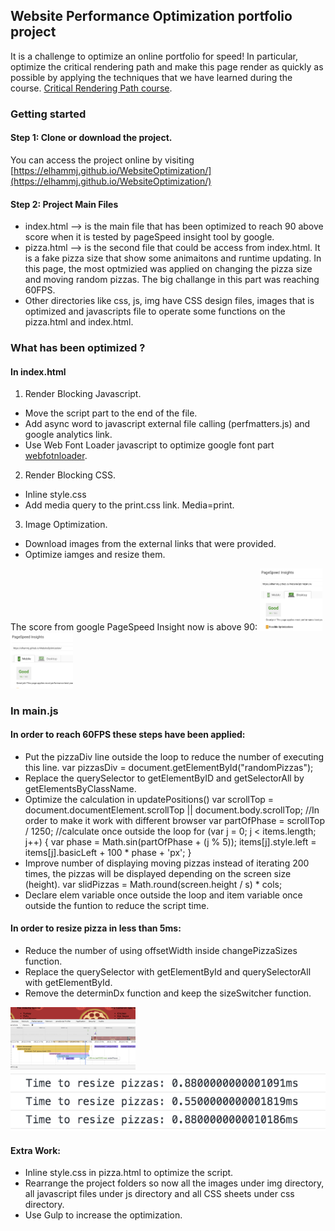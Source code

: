 ## Website Performance Optimization portfolio project

It is a challenge to optimize an online portfolio for speed! In particular, optimize the critical rendering path and make this page render as quickly as possible by applying the techniques that we have learned during the course. [Critical Rendering Path course](https://www.udacity.com/course/ud884).

### Getting started

#### Step 1: Clone or download the project. 

You can access the project online by visiting [https://elhammj.github.io/WebsiteOptimization/](https://elhammj.github.io/WebsiteOptimization/)

#### Step 2: Project Main Files 

* index.html --> is the main file that has been optimized to reach 90 above score when it is tested by pageSpeed insight tool by google. 
* pizza.html --> is the second file that could be access from index.html. It is a fake pizza size that show some animaitons and runtime updating. In this page, the most optmizied was applied on changing the pizza size and moving random pizzas. The big challange in this part was reaching 60FPS. 
* Other directories like css, js, img have CSS design files, images that is optimized and javascripts file to operate some functions on the pizza.html and index.html. 

### What has been optimized ? 

#### In index.html

1. 	Render Blocking Javascript. 
	
* Move the script part to the end of the file. 
* Add async word to javascript external file calling (perfmatters.js) and google analytics link. 
* Use Web Font Loader javascript to optimize google font part [webfotnloader](https://github.com/typekit/webfontloader). 
		
2. Render Blocking CSS. 
	
* Inline style.css
* Add media query to the print.css link. Media=print. 
		
3. Image Optimization. 
	
* Download images from the external links that were provided.
* Optimize iamges and resize them. 

The score from google PageSpeed Insight now is above 90:
<img src="img/githubdesktop.png" style="max-width:100px; max-height:100px;">
<img src="img/githubmobile.png" style="max-width:100px; max-height:100px;">

### In main.js

#### In order to reach 60FPS these steps have been applied:
	
* Put the pizzaDiv line outside the loop to reduce the number of executing this line. 
	var pizzasDiv = document.getElementById("randomPizzas"); 
* Replace the querySelector to getElementByID and getSelectorAll by getElementsByClassName.
* Optimize the calculation in updatePositions()
	var scrollTop = document.documentElement.scrollTop || document.body.scrollTop; //In order to make it work with different browser
	var partOfPhase = scrollTop / 1250; //calculate once outside the loop
	for (var j = 0; j < items.length; j++) {
		var phase = Math.sin(partOfPhase + (j % 5));
    	items[j].style.left = items[j].basicLeft + 100 * phase + 'px';
  	}
* Improve number of displaying moving pizzas instead of iterating 200 times, the pizzas will be displayed depending on the screen size (height).
		var slidPizzas = Math.round(screen.height / s) * cols;
* Declare elem variable once outside the loop and item variable once outside the funtion to reduce the script time. 
	
#### In order to resize pizza in less than 5ms:
	
* Reduce the number of using offsetWidth inside changePizzaSizes function.
* Replace the querySelector with getElementById and querySelectorAll with getElementById.
* Remove the determinDx function and keep the sizeSwitcher function. 

<img src="img/resizeFromTool.png" style="width:200px; height:100px;">
<img src="img/resizeFromConsole.png" style="width:100px height:50px;">


#### Extra Work:
	
* Inline style.css in pizza.html to optimize the script. 
* Rearrange the project folders so now all the images under img directory, all javascript files under js directory and all CSS sheets under css directory. 
* Use Gulp to increase the optimization. 


